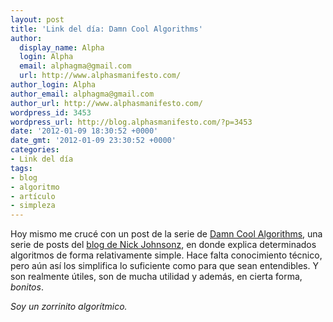 ```yaml
---
layout: post
title: 'Link del día: Damn Cool Algorithms'
author:
  display_name: Alpha
  login: Alpha
  email: alphagma@gmail.com
  url: http://www.alphasmanifesto.com/
author_login: Alpha
author_email: alphagma@gmail.com
author_url: http://www.alphasmanifesto.com/
wordpress_id: 3453
wordpress_url: http://blog.alphasmanifesto.com/?p=3453
date: '2012-01-09 18:30:52 +0000'
date_gmt: '2012-01-09 23:30:52 +0000'
categories:
- Link del día
tags:
- blog
- algoritmo
- artículo
- simpleza
---
```


Hoy mismo me crucé con un post de la serie de [Damn Cool Algorithms](http://blog.notdot.net/tag/damn-cool-algorithms), una serie de posts del [blog de Nick Johnsonz](http://blog.notdot.net/), en donde explica determinados algoritmos de forma relativamente simple. Hace falta conocimiento técnico, pero aún así los simplifica lo suficiente como para que sean entendibles. Y son realmente útiles, son de mucha utilidad y además, en cierta forma, _bonitos_.

_Soy un zorrinito algorítmico._
